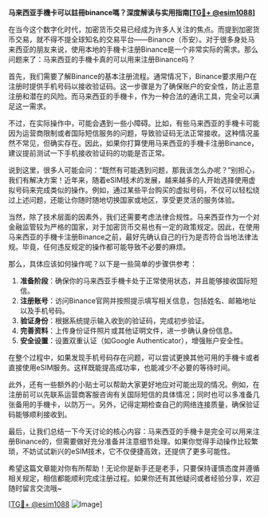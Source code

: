 **马来西亚手機卡可以註冊binance嗎？深度解读与实用指南[[TG💪+ @esim1088](https://t.me/s/esim1088)]**

在当今这个数字化时代，加密货币交易已经成为许多人关注的焦点。而提到加密货币交易，就不得不提全球知名的交易平台——Binance（币安）。对于很多身处马来西亚的朋友来说，使用本地的手機卡注册Binance是一个非常实际的需求。那么问题来了：马来西亚的手機卡真的可以用来注册Binance吗？

首先，我们需要了解Binance的基本注册流程。通常情况下，Binance要求用户在注册时提供手机号码以接收验证码。这一步骤是为了确保账户的安全性，防止恶意注册和潜在的风险。而马来西亚的手機卡，作为一种合法的通讯工具，完全可以满足这一需求。

不过，在实际操作中，可能会遇到一些小障碍。比如，有些马来西亚的手機卡可能因为运营商限制或者国际短信服务的问题，导致验证码无法正常接收。这种情况虽然不常见，但确实存在。因此，如果你打算使用马来西亚的手機卡注册Binance，建议提前测试一下手机接收验证码的功能是否正常。

说到这里，很多人可能会问：“既然有可能遇到问题，那我该怎么办呢？”别担心，我们有解决方案！近年来，随着eSIM技术的发展，越来越多的人开始选择使用虚拟号码来完成类似的操作。例如，通过某些平台购买的虚拟号码，不仅可以轻松绕过上述问题，还能让你随时随地切换国家或地区，享受更灵活的服务体验。

当然，除了技术层面的因素外，我们还需要考虑法律合规性。马来西亚作为一个对金融监管较为严格的国家，对于加密货币交易也有一定的政策规定。因此，在使用马来西亚的手機卡注册Binance之前，最好先确认自己的行为是否符合当地法律法规。毕竟，任何违反规定的操作都可能导致不必要的麻烦。

那么，具体应该如何操作呢？以下是一些简单的步骤供参考：

1. **准备阶段**：确保你的马来西亚手機卡处于正常使用状态，并且能够接收国际短信。
2. **注册账号**：访问Binance官网并按照提示填写相关信息，包括姓名、邮箱地址以及手机号码。
3. **验证身份**：根据系统提示输入收到的验证码，完成初步验证。
4. **完善资料**：上传身份证件照片或其他证明文件，进一步确认身份信息。
5. **安全设置**：设置双重认证（如Google Authenticator），增强账户安全性。

在整个过程中，如果发现手机号码存在问题，可以尝试更换其他可用的手機卡或者直接使用eSIM服务。这样既能提高成功率，也能减少不必要的等待时间。

此外，还有一些额外的小贴士可以帮助大家更好地应对可能出现的情况。例如，在注册前可以先联系运营商客服咨询有关国际短信的具体情况；同时也可以多准备几张备用的手機卡，以防万一。另外，记得定期检查自己的网络连接质量，确保验证码能够顺利接收到。

最后，让我们总结一下今天讨论的核心内容：马来西亚的手機卡是完全可以用来注册Binance的，但需要做好充分准备并注意细节处理。如果你觉得手动操作比较繁琐，不妨试试新兴的eSIM技术，它不仅便捷高效，还提供了更多可能性。

希望这篇文章能对你有所帮助！无论你是新手还是老手，只要保持谨慎态度并遵循相关规定，相信都能顺利完成注册过程。如果你还有其他疑问或者经验分享，欢迎随时留言交流哦~

[[TG💪+ @esim1088](https://t.me/s/esim1088) ![Image](https://i.postimg.cc/4NQfJmqS/Snipaste-2025-05-13-00-14-12.png)]
